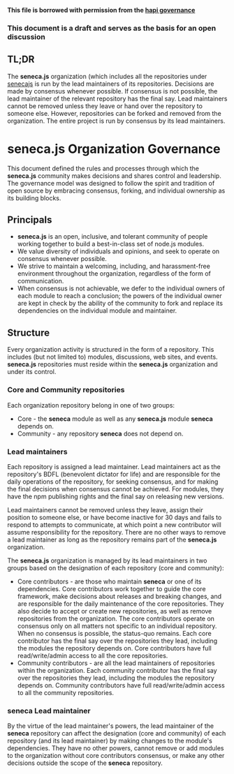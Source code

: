 **This file is borrowed with permission from the [hapi governance](https://github.com/hapijs/contrib/blob/master/Governance.md)**


### This document is a draft and serves as the basis for an open discussion

## TL;DR

The **seneca.js** organization (which includes all the repositories under [senecajs](https://github.com/senecajs) is run by the lead
maintainers of its repositories. Decisions are made by consensus whenever possible. If consensus is not possible, the lead
maintainer of the relevant repository has the final say. Lead maintainers cannot be removed unless they leave or hand over the
repository to someone else. However, repositories can be forked and removed from the organization. The entire project is run by
consensus by its lead maintainers.

# **seneca.js** Organization Governance

This document defined the rules and processes through which the **seneca.js** community makes decisions and shares control and leadership.
The governance model was designed to follow the spirit and tradition of open source by embracing consensus, forking, and individual
ownership as its building blocks.

## Principals

- **seneca.js** is an open, inclusive, and tolerant community of people working together to build a best-in-class set of node.js modules.
- We value diversity of individuals and opinions, and seek to operate on consensus whenever possible.
- We strive to maintain a welcoming, including, and harassment-free environment throughout the organization, regardless of the form of
  communication.
- When consensus is not achievable, we defer to the individual owners of each module to reach a conclusion; the powers of the individual
  owner are kept in check by the ability of the community to fork and replace its dependencies on the individual module and maintainer.

## Structure

Every organization activity is structured in the form of a repository. This includes (but not limited to) modules, discussions, web sites,
and events. **seneca.js** repositories must reside within the **seneca.js** organization and under its control.

### Core and Community repositories

Each organization repository belong in one of two groups:
- Core - the **seneca** module as well as any **seneca.js** module **seneca** depends on.
- Community - any repository **seneca** does not depend on.

### Lead maintainers

Each repository is assigned a lead maintainer. Lead maintainers act as the repository's BDFL (benevolent dictator for life) and are
responsible for the daily operations of the repository, for seeking consensus, and for making the final decisions when consensus cannot
be achieved. For modules, they have the npm publishing rights and the final say on releasing new versions.

Lead maintainers cannot be removed unless they leave, assign their position to someone else, or have become inactive for 30 days and
fails to respond to attempts to communicate, at which point a new contributor will assume responsibility for the repository. There are
no other ways to remove a lead maintainer as long as the repository remains part of the **seneca.js** organization.

The **seneca.js** organization is managed by its lead maintainers in two groups based on the designation of each repository (core and
community):
- Core contributors - are those who maintain **seneca** or one of its dependencies. Core contributors work together to guide the core
  framework, make decisions about releases and breaking changes, and are responsible for the daily maintenance of the core repositories.
  They also decide to accept or create new repositories, as well as remove repositories from the organization. The core contributors 
  operate on consensus only on all matters not specific to an individual repository. When no consensus is possible, the status-quo remains.
  Each core contributor has the final say over the repositories they lead, including the modules the repository depends on. Core
  contributors have full read/write/admin access to all the core repositories.
- Community contributors - are all the lead maintainers of repositories within the organization. Each community contributor has the final
  say over the repositories they lead, including the modules the repository depends on. Community contributors have full read/write/admin
  access to all the community repositories.

### **seneca** Lead maintainer

By the virtue of the lead maintainer's powers, the lead maintainer of the **seneca** repository can affect the designation (core and community)
of each repository (and its lead maintainer) by making changes to the module's dependencies. They have no other powers, cannot remove or
add modules to the organization without core contributors consensus, or make any other decisions outside the scope of the **seneca** repository.

